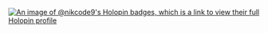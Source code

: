 [![An image of @nikcode9's Holopin badges, which is a link to view their full Holopin profile](https://holopin.me/nikcode9)](https://holopin.io/@nikcode9)
